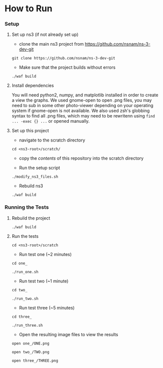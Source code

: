 # How to Run
### Setup

1. Set up ns3 (if not already set up)

   * clone the main ns3 project from https://github.com/nsnam/ns-3-dev-git

   `git clone https://github.com/nsnam/ns-3-dev-git`

   *  Make sure that the project builds without errors
   
   `./waf build`

2. Install dependencies

   You will need python2, numpy, and matplotlib installed in order to create a view the graphs. We used gnome-open to open .png files, you may need to sub in some other photo-viewer depending on your operating system if gnome-open is not available. We also used zsh's globbing syntax to find all .png files, which may need to be rewritenn using ```find ... -exec {} ...``` or opened manually.

3. Set up this project

   * navigate to the scratch directory

   `cd <ns3-root>/scratch/ `

   * copy the *contents* of this repository into the scratch directory

   * Run the setup script
   
   `./modify_ns3_files.sh`

   * Rebuild ns3
   
   `./waf build`
 

### Running the Tests

1. Rebuild the project

   `./waf build`

2. Run the tests

   `cd <ns3-root>/scratch`

   * Run test one (~2 minutes)
   
   `cd one_`

   `./run_one.sh`

   * Run test two (~1 minute)
   
   `cd two_`

   `./run_two.sh`

   * Run test three (~5 minutes)
   
   `cd three_`

   `./run_three.sh`

   * Open the resulting image files to view the results
   
   `open one_/ONE.png`
   
   `open two_/TWO.png`
   
   `open three_/THREE.png`
